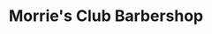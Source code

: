 ---
title: "Morrie's Club Barbershop"
url: /bellingham/morries-club-barbershop/
shop: hairdresser
---